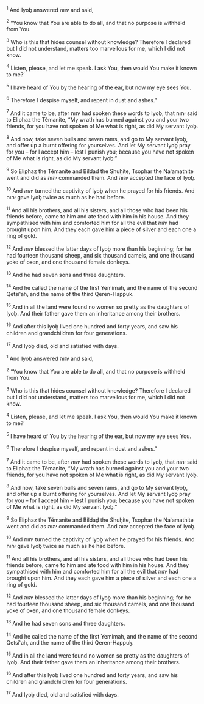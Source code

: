 <sup>1</sup> And Iyoḇ answered יהוה and said,

<sup>2</sup> “You know that You are able to do all, and that no purpose is withheld from You.

<sup>3</sup> Who is this that hides counsel without knowledge? Therefore I declared but I did not understand, matters too marvellous for me, which I did not know.

<sup>4</sup> Listen, please, and let me speak. I ask You, then would You make it known to me?’

<sup>5</sup> I have heard of You by the hearing of the ear, but now my eye sees You.

<sup>6</sup> Therefore I despise myself, and repent in dust and ashes.”

<sup>7</sup> And it came to be, after יהוה had spoken these words to Iyoḇ, that יהוה said to Eliphaz the Tĕmanite, “My wrath has burned against you and your two friends, for you have not spoken of Me what is right, as did My servant Iyoḇ.

<sup>8</sup> And now, take seven bulls and seven rams, and go to My servant Iyoḇ, and offer up a burnt offering for yourselves. And let My servant Iyoḇ pray for you – for I accept him – lest I punish you; because you have not spoken of Me what is right, as did My servant Iyoḇ.”

<sup>9</sup> So Eliphaz the Tĕmanite and Bildaḏ the Shuḥite, Tsophar the Na‛amathite went and did as יהוה commanded them. And יהוה accepted the face of Iyoḇ.

<sup>10</sup> And יהוה turned the captivity of Iyoḇ when he prayed for his friends. And יהוה gave Iyoḇ twice as much as he had before.

<sup>11</sup> And all his brothers, and all his sisters, and all those who had been his friends before, came to him and ate food with him in his house. And they sympathised with him and comforted him for all the evil that יהוה had brought upon him. And they each gave him a piece of silver and each one a ring of gold.

<sup>12</sup> And יהוה blessed the latter days of Iyoḇ more than his beginning; for he had fourteen thousand sheep, and six thousand camels, and one thousand yoke of oxen, and one thousand female donkeys.

<sup>13</sup> And he had seven sons and three daughters.

<sup>14</sup> And he called the name of the first Yemimah, and the name of the second Qetsi‛ah, and the name of the third Qeren-Happuḵ.

<sup>15</sup> And in all the land were found no women so pretty as the daughters of Iyoḇ. And their father gave them an inheritance among their brothers.

<sup>16</sup> And after this Iyoḇ lived one hundred and forty years, and saw his children and grandchildren for four generations.

<sup>17</sup> And Iyoḇ died, old and satisfied with days.

<sup>1</sup> And Iyoḇ answered יהוה and said,

<sup>2</sup> “You know that You are able to do all, and that no purpose is withheld from You.

<sup>3</sup> Who is this that hides counsel without knowledge? Therefore I declared but I did not understand, matters too marvellous for me, which I did not know.

<sup>4</sup> Listen, please, and let me speak. I ask You, then would You make it known to me?’

<sup>5</sup> I have heard of You by the hearing of the ear, but now my eye sees You.

<sup>6</sup> Therefore I despise myself, and repent in dust and ashes.”

<sup>7</sup> And it came to be, after יהוה had spoken these words to Iyoḇ, that יהוה said to Eliphaz the Tĕmanite, “My wrath has burned against you and your two friends, for you have not spoken of Me what is right, as did My servant Iyoḇ.

<sup>8</sup> And now, take seven bulls and seven rams, and go to My servant Iyoḇ, and offer up a burnt offering for yourselves. And let My servant Iyoḇ pray for you – for I accept him – lest I punish you; because you have not spoken of Me what is right, as did My servant Iyoḇ.”

<sup>9</sup> So Eliphaz the Tĕmanite and Bildaḏ the Shuḥite, Tsophar the Na‛amathite went and did as יהוה commanded them. And יהוה accepted the face of Iyoḇ.

<sup>10</sup> And יהוה turned the captivity of Iyoḇ when he prayed for his friends. And יהוה gave Iyoḇ twice as much as he had before.

<sup>11</sup> And all his brothers, and all his sisters, and all those who had been his friends before, came to him and ate food with him in his house. And they sympathised with him and comforted him for all the evil that יהוה had brought upon him. And they each gave him a piece of silver and each one a ring of gold.

<sup>12</sup> And יהוה blessed the latter days of Iyoḇ more than his beginning; for he had fourteen thousand sheep, and six thousand camels, and one thousand yoke of oxen, and one thousand female donkeys.

<sup>13</sup> And he had seven sons and three daughters.

<sup>14</sup> And he called the name of the first Yemimah, and the name of the second Qetsi‛ah, and the name of the third Qeren-Happuḵ.

<sup>15</sup> And in all the land were found no women so pretty as the daughters of Iyoḇ. And their father gave them an inheritance among their brothers.

<sup>16</sup> And after this Iyoḇ lived one hundred and forty years, and saw his children and grandchildren for four generations.

<sup>17</sup> And Iyoḇ died, old and satisfied with days.

